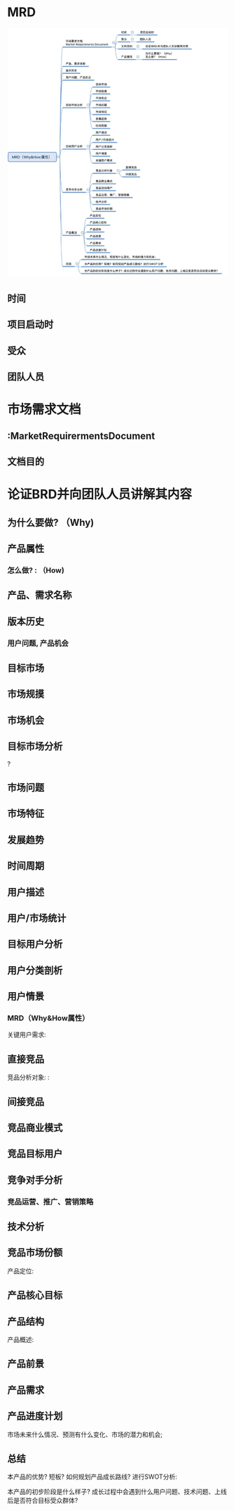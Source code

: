 # MRD

![原始图片](test%20file/MRD.jpg)

## 时间

## 项目启动时

## 受众

## 团队人员

# 市场需求文档

## :MarketRequirermentsDocument

## 文档目的

# 论证BRD并向团队人员讲解其内容

## 为什么要做? （Why)

## 产品属性

### 怎么做? : （How)

## 产品、需求名称

## 版本历史

### 用户问题, 产品机会

## 目标市场

## 市场规摸

## 市场机会

## 目标市场分析

?

## 市场问题

## 市场特征

## 发展趋势

## 时间周期

## 用户描述

## 用户/市场统计

## 目标用户分析

## 用户分类剖析

## 用户情景

### MRD（Why&How属性）

关键用户需求:

## 直接竞品

竞品分析对象: :

## 间接竞品

## 竞品商业模式

## 竞品目标用户

## 竞争对手分析

### 竞品运营、推广、营销策略

## 技术分析

## 竞品市场份额

产品定位:

## 产品核心目标

## 产品结构

产品概述:

## 产品前景

## 产品需求

## 产品进度计划

市场未来什么情况、预测有什么变化、市场的潜力和机会;

## 总结

本产品的优势? 短板? 如何规划产品成长路线? 进行SWOT分析:

本产品的初步阶段是什么样子? 成长过程中会遇到什么用户问题、技术问题、上线后是否符合目标受众群体?